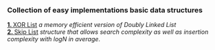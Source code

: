 <h3>Collection of easy implementations basic data structures</h3>
<a href="https://github.com/mishabalykin/dataStructures/blob/master/XORDoublyLinkedList.cpp"><b>1. </b>XOR List</a> <em>a memory efficient version of Doubly Linked List</em> <br>
<a href="https://github.com/mishabalykin/dataStructures/blob/master/skipList.cpp"><b>2. </b>Skip List</a> <em>structure that allows search complexity as well as insertion complexity with logN in average</em>.
